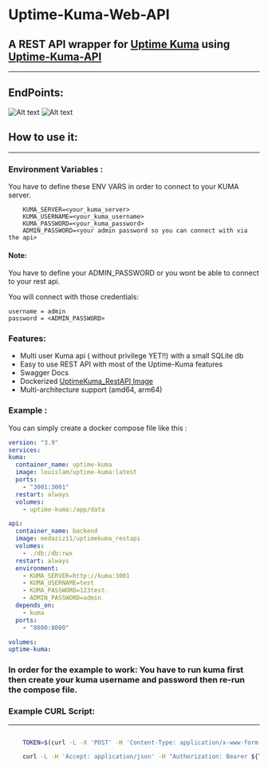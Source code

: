 # Uptime-Kuma-Web-API

## A REST API wrapper for [Uptime Kuma](https://github.com/louislam/uptime-kuma) using [Uptime-Kuma-API](https://github.com/lucasheld/uptime-kuma-api)

---

## EndPoints:

![Alt text](./images/1.png)
![Alt text](./images/2.png)

## How to use it:

---

### Environment Variables :

You have to define these ENV VARS in order to connect to your KUMA server.

        KUMA_SERVER=<your_kuma_server>
        KUMA_USERNAME=<your_kuma_username>
        KUMA_PASSWORD=<your_kuma_password>
        ADMIN_PASSWORD=<your admin password so you can connect with via the api>

#### Note:

You have to define your ADMIN_PASSWORD or you wont be able to connect to your rest api.

You will connect with those credentials:

    username = admin
    password = <ADMIN_PASSWORD>

### Features:

- Multi user Kuma api ( without privilege YET!!) with a small SQLite db
- Easy to use REST API with most of the Uptime-Kuma features
- Swagger Docs
- Dockerized [UptimeKuma_RestAPI Image](https://hub.docker.com/repository/docker/medaziz11/uptimekuma_restapi)
- Multi-architecture support (amd64, arm64)

### Example :

You can simply create a docker compose file like this :

```yaml
version: "3.9"
services:
kuma:
  container_name: uptime-kuma
  image: louislam/uptime-kuma:latest
  ports:
    - "3001:3001"
  restart: always
  volumes:
    - uptime-kuma:/app/data

api:
  container_name: backend
  image: medaziz11/uptimekuma_restapi
  volumes:
    - ./db:/db:rwx
  restart: always
  environment:
    - KUMA_SERVER=http://kuma:3001
    - KUMA_USERNAME=test
    - KUMA_PASSWORD=123test.
    - ADMIN_PASSWORD=admin
  depends_on:
    - kuma
  ports:
    - "8000:8000"

volumes:
uptime-kuma:
```

### In order for the example to work: You have to run kuma first then create your kuma username and password then re-run the compose file.

### Example CURL Script:

---

```bash

    TOKEN=$(curl -L -X 'POST' -H 'Content-Type: application/x-www-form-urlencoded' --data 'grant_type=password&username=admin&password=admin' http://127.0.0.1:8000/login/access-token/ | jq -r ".access_token")

    curl -L -H 'Accept: application/json' -H "Authorization: Bearer ${TOKEN}" http://127.0.0.1:8000/monitors/

```
